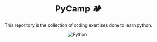 <div align="center">
  
  # PyCamp 🏕
  This reporitory is the collection of coding exercises done to learn python.
  
  ![Python](https://img.shields.io/badge/Python-3670A0?style=flat&logo=python&logoColor=ffdd54)
  &nbsp;
  <!--
  ![Flask](https://img.shields.io/badge/Flask-white.svg?style=flat&logo=flask&logoColor=black)
  -->
</div>
